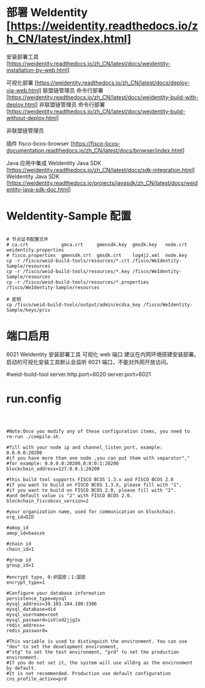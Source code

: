 <!--
 * @Author: hsycc
 * @Date: 2021-07-19 15:45:04
 * @LastEditTime: 2021-07-21 11:41:16
 * @Description:
 *
-->

# 部署 WeIdentity [https://weidentity.readthedocs.io/zh_CN/latest/index.html]

安装部署工具 [https://weidentity.readthedocs.io/zh_CN/latest/docs/weidentity-installation-by-web.html]

可视化部署 [https://weidentity.readthedocs.io/zh_CN/latest/docs/deploy-via-web.html]
联盟链管理员 命令行部署 [https://weidentity.readthedocs.io/zh_CN/latest/docs/weidentity-build-with-deploy.html]
非联盟链管理员 命令行部署 [https://weidentity.readthedocs.io/zh_CN/latest/docs/weidentity-build-without-deploy.html]

非联盟链管理员

插件
fisco-bcos-browser [https://fisco-bcos-documentation.readthedocs.io/zh_CN/latest/docs/browser/index.html]

Java 应用中集成 WeIdentity Java SDK [https://weidentity.readthedocs.io/zh_CN/latest/docs/sdk-integration.html]
WeIdentity Java SDK [https://weidentity.readthedocs.io/projects/javasdk/zh_CN/latest/docs/weidentity-java-sdk-doc.html]

# WeIdentity-Sample 配置

```

# 节点证书配置文件
# ca.crt            gmca.crt     gmensdk.key  gmsdk.key   node.crt  weidentity.properties
# fisco.properties  gmensdk.crt  gmsdk.crt    log4j2.xml  node.key
cp -r /fisco/weid-build-tools/resources/*.crt /fisco/WeIdentity-Sample/resources
cp -r /fisco/weid-build-tools/resources/*.key /fisco/WeIdentity-Sample/resources
cp -r /fisco/weid-build-tools/resources/*.properties /fisco/WeIdentity-Sample/resources

# 密钥
cp /fisco/weid-build-tools/output/admin/ecdsa_key /fisco/WeIdentity-Sample/keys/priv

```

# 端口启用

6021 WeIdentity 安装部署工具 可视化 web 端口 建议在内网环境搭建安装部署。启动的可视化安装工具默认会监听 6021 端口，不能对外网开放访问。

#weid-build-tool
server.http.port=6020
server.port=6021

# run.config

```



#Note:Once you modify any of these configuration items, you need to re-run ./compile.sh.

#fill with your node ip and channel_listen_port, example: 0.0.0.0:20200
#if you have more than one node ,you can put them with separator","
#for example: 0.0.0.0:20200,0:0:0:1:20200
blockchain_address=127.0.0.1:20200

#this build tool supports FISCO BCOS 1.3.x and FISCO BCOS 2.0
#if you want to build on FISCO BCOS 1.3.X, please fill with "1",
#if you want to build on FISCO BCOS 2.0, please fill with "2".
#and default value is "2" with FISCO BCOS 2.0.
blockchain_fiscobcos_version=2

#your organization name, used for communication on blockchain.
org_id=DID

#amop_id
amop_id=baasze

#chain id
chain_id=1

#group id
group_id=1

#encrypt type, 0:非国密；1:国密
encrypt_type=1

#Configure your database information
persistence_type=mysql
mysql_address=39.103.184.180:3306
mysql_database=did
mysql_username=root
mysql_password=isV)od2jjg2x
redis_address=
redis_password=

#This variable is used to distinguish the environment. You can use "dev" to set the development environment,
#"stg" to set the test environment, "prd" to set the production environment.
#If you do not set it, the system will use allOrg as the environment by default.
#It is not recommended. Production use default configuration
cns_profile_active=prd


```
